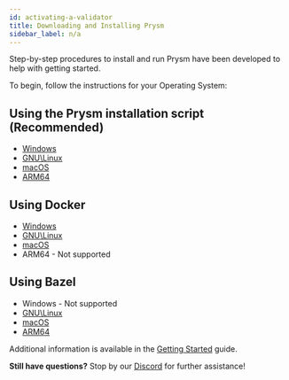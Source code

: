 ```yaml
---
id: activating-a-validator
title: Downloading and Installing Prysm
sidebar_label: n/a
---
```

Step-by-step procedures to install and run Prysm have been developed to help with getting started.  

To begin, follow the instructions for your Operating System:

## Using the Prysm installation script (Recommended)
 - [Windows](/docs/install/windows)
 - [GNU\Linux](/docs/install/linux)
 - [macOS](/docs/install/mac)
 - [ARM64](/docs/install/arm)
 
## Using Docker
 - [Windows](/docs/install/win/docker)
 - [GNU\Linux](/docs/install/lin/docker)
 - [macOS](/docs/install/mac/docker)
 - ARM64 - Not supported
 
## Using Bazel
 - Windows - Not supported
 - [GNU\Linux](/docs/install/lin/bazel)
 - [macOS](/docs/install/mac/bazel)
 - [ARM64](/docs/install/arm/bazel)

Additional information is available in the [Getting Started](/docs/getting-started) guide.

**Still have questions?**  Stop by our [Discord](https://discord.gg/KSA7rPr) for further assistance!
